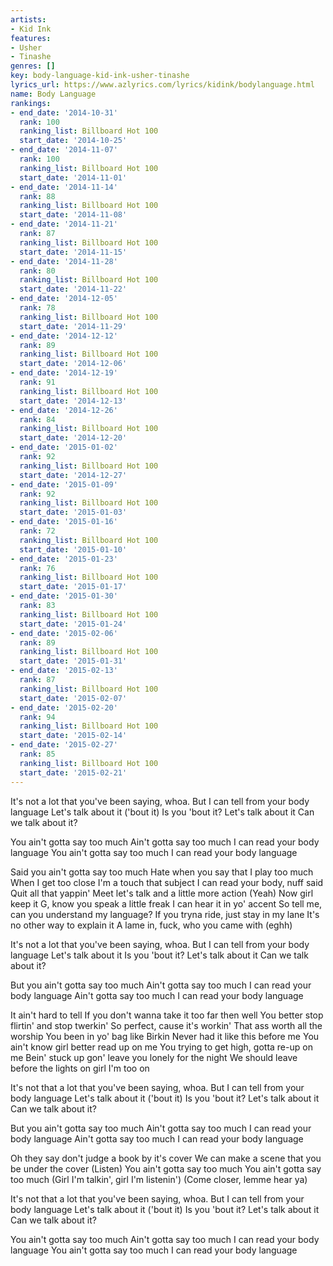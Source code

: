 ```yaml
---
artists:
- Kid Ink
features:
- Usher
- Tinashe
genres: []
key: body-language-kid-ink-usher-tinashe
lyrics_url: https://www.azlyrics.com/lyrics/kidink/bodylanguage.html
name: Body Language
rankings:
- end_date: '2014-10-31'
  rank: 100
  ranking_list: Billboard Hot 100
  start_date: '2014-10-25'
- end_date: '2014-11-07'
  rank: 100
  ranking_list: Billboard Hot 100
  start_date: '2014-11-01'
- end_date: '2014-11-14'
  rank: 88
  ranking_list: Billboard Hot 100
  start_date: '2014-11-08'
- end_date: '2014-11-21'
  rank: 87
  ranking_list: Billboard Hot 100
  start_date: '2014-11-15'
- end_date: '2014-11-28'
  rank: 80
  ranking_list: Billboard Hot 100
  start_date: '2014-11-22'
- end_date: '2014-12-05'
  rank: 78
  ranking_list: Billboard Hot 100
  start_date: '2014-11-29'
- end_date: '2014-12-12'
  rank: 89
  ranking_list: Billboard Hot 100
  start_date: '2014-12-06'
- end_date: '2014-12-19'
  rank: 91
  ranking_list: Billboard Hot 100
  start_date: '2014-12-13'
- end_date: '2014-12-26'
  rank: 84
  ranking_list: Billboard Hot 100
  start_date: '2014-12-20'
- end_date: '2015-01-02'
  rank: 92
  ranking_list: Billboard Hot 100
  start_date: '2014-12-27'
- end_date: '2015-01-09'
  rank: 92
  ranking_list: Billboard Hot 100
  start_date: '2015-01-03'
- end_date: '2015-01-16'
  rank: 72
  ranking_list: Billboard Hot 100
  start_date: '2015-01-10'
- end_date: '2015-01-23'
  rank: 76
  ranking_list: Billboard Hot 100
  start_date: '2015-01-17'
- end_date: '2015-01-30'
  rank: 83
  ranking_list: Billboard Hot 100
  start_date: '2015-01-24'
- end_date: '2015-02-06'
  rank: 89
  ranking_list: Billboard Hot 100
  start_date: '2015-01-31'
- end_date: '2015-02-13'
  rank: 87
  ranking_list: Billboard Hot 100
  start_date: '2015-02-07'
- end_date: '2015-02-20'
  rank: 94
  ranking_list: Billboard Hot 100
  start_date: '2015-02-14'
- end_date: '2015-02-27'
  rank: 85
  ranking_list: Billboard Hot 100
  start_date: '2015-02-21'
---
```



It's not a lot that you've been saying, whoa.
But I can tell from your body language
Let's talk about it ('bout it)
Is you 'bout it?
Let's talk about it
Can we talk about it?

You ain't gotta say too much
Ain't gotta say too much
I can read your body language
You ain't gotta say too much
I can read your body language


Said you ain't gotta say too much
Hate when you say that I play too much
When I get too close I'm a touch that subject
I can read your body, nuff said
Quit all that yappin'
Meet let's talk and a little more action (Yeah)
Now girl keep it G, know you speak a little freak
I can hear it in yo' accent
So tell me, can you understand my language?
If you tryna ride, just stay in my lane
It's no other way to explain it
A lame in, fuck, who you came with (eghh)


It's not a lot that you've been saying, whoa.
But I can tell from your body language
Let's talk about it
Is you 'bout it?
Let's talk about it
Can we talk about it?

But you ain't gotta say too much
Ain't gotta say too much
I can read your body language
Ain't gotta say too much
I can read your body language


It ain't hard to tell
If you don't wanna take it too far then well
You better stop flirtin' and stop twerkin'
So perfect, cause it's workin'
That ass worth all the worship
You been in yo' bag like Birkin
Never had it like this before me
You ain't know girl better read up on me
You trying to get high, gotta re-up on me
Bein' stuck up gon' leave you lonely for the night
We should leave before the lights on girl
I'm too on


It's not that a lot that you've been saying, whoa.
But I can tell from your body language
Let's talk about it ('bout it)
Is you 'bout it?
Let's talk about it
Can we talk about it?

But you ain't gotta say too much
Ain't gotta say too much
I can read your body language
Ain't gotta say too much
I can read your body language


Oh they say don't judge a book by it's cover
We can make a scene that you be under the cover (Listen)
You ain't gotta say too much
You ain't gotta say too much
(Girl I'm talkin', girl I'm listenin')
(Come closer, lemme hear ya)


It's not that a lot that you've been saying, whoa.
But I can tell from your body language
Let's talk about it ('bout it)
Is you 'bout it?
Let's talk about it
Can we talk about it?

You ain't gotta say too much
Ain't gotta say too much
I can read your body language
You ain't gotta say too much
I can read your body language



